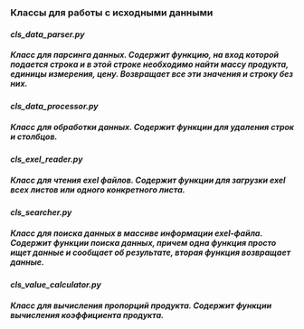 ### Классы для работы с исходными данными
#### _cls_data_parser.py_
##### Класс для парсинга данных. Содержит функцию, на вход которой подается строка и в этой строке необходимо найти массу продукта, единицы измерения, цену. Возвращает все эти значения и строку без них.

#### _cls_data_processor.py_
##### Класс для обработки данных. Содержит функции для удаления строк и столбцов.

#### _cls_exel_reader.py_
##### Класс для чтения exel файлов. Содержит функции для загрузки exel всех листов или одного конкретного листа.

#### _cls_searcher.py_
##### Класс для поиска данных в массиве информации exel-файла. Содержит функции поиска данных, причем одна функция просто ищет данные и сообщает об результате, вторая функция возвращает данные.

#### _cls_value_calculator.py_
##### Класс для вычисления пропорций продукта. Содержит функции вычисления коэффициента продукта.

